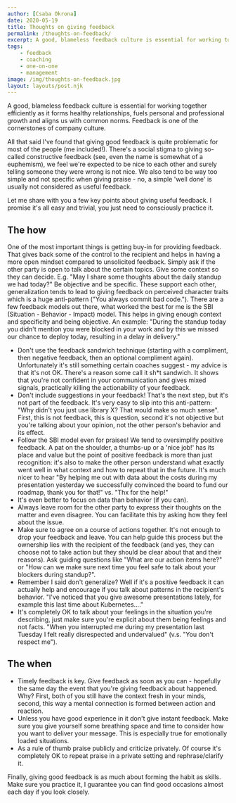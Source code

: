 ```yaml
---
author: [Csaba Okrona]
date: 2020-05-19
title: Thoughts on giving feedback
permalink: /thoughts-on-feedback/
excerpt: A good, blameless feedback culture is essential for working together efficiently as it forms healthy relationships, fuels personal and professional growth and aligns us with common norms. Feedback is one of the cornerstones of company culture.
tags:
    - feedback
    - coaching
    - one-on-one
    - management
image: /img/thoughts-on-feedback.jpg
layout: layouts/post.njk
---
```


A good, blameless feedback culture is essential for working together efficiently as it forms healthy relationships, fuels personal and professional growth and aligns us with common norms. Feedback is one of the cornerstones of company culture.

All that said I've found that giving good feedback is quite problematic for most of the people (me included!). There's a social stigma to giving so-called constructive feedback (see, even the name is somewhat of a euphemism), we feel we're expected to be nice to each other and surely telling someone they were wrong is not nice. We also tend to be way too simple and not specific when giving praise - no, a simple 'well done' is usually not considered as useful feedback.

Let me share with you a few key points about giving useful feedback. I promise it's all easy and trivial, you just need to consciously practice it.

## The how

One of the most important things is getting buy-in for providing feedback. That gives back some of the control to the recipient and helps in having a more open mindset compared to unsolicited feedback. Simply ask if the other party is open to talk about the certain topics. Give some context so they can decide. E.g. "May I share some thoughts about the daily standup we had today?"
Be objective and be specific. These support each other, generalization tends to lead to giving feedback on perceived character traits which is a huge anti-pattern ("You always commit bad code.").
There are a few feedback models out there, what worked the best for me is the SBI (Situation - Behavior - Impact) model. This helps in giving enough context and specificity and being objective. An example: "During the standup today you didn't mention you were blocked in your work and by this we missed our chance to deploy today, resulting in a delay in delivery."

-   Don't use the feedback sandwich technique (starting with a compliment, then negative feedback, then an optional compliment again). Unfortunately it's still something certain coaches suggest - my advice is that it's not OK. There's a reason some call it sh\*t sandwich. It shows that you're not confident in your communication and gives mixed signals, practically killing the actionability of your feedback.
-   Don't include suggestions in your feedback! That's the next step, but it's not part of the feedback. It's very easy to slip into this anti-pattern: "Why didn't you just use library X? That would make so much sense". First, this is not feedback, this is question, second it's not objective but you're talking about your opinion, not the other person's behavior and its effect.
-   Follow the SBI model even for praises! We tend to oversimplify positive feedback. A pat on the shoulder, a thumbs-up or a 'nice job!' has its place and value but the point of positive feedback is more than just recognition: it's also to make the other person understand what exactly went well in what context and how to repeat that in the future. It's much nicer to hear "By helping me out with data about the costs during my presentation yesterday we successfully convinced the board to fund our roadmap, thank you for that!" vs. "Thx for the help!"
-   It's even better to focus on data than behavior (if you can).
-   Always leave room for the other party to express their thoughts on the matter and even disagree. You can facilitate this by asking how they feel about the issue.
-   Make sure to agree on a course of actions together. It's not enough to drop your feedback and leave. You can help guide this process but the ownership lies with the recipient of the feedback (and yes, they can choose not to take action but they should be clear about that and their reasons). Ask guiding questions like "What are our action items here?" or "How can we make sure next time you feel safe to talk about your blockers during standup?".
-   Remember I said don't generalize? Well if it's a positive feedback it can actually help and encourage if you talk about patterns in the recipient's behavior. "I've noticed that you give awesome presentations lately, for example this last time about Kubernetes...."
-   It's completely OK to talk about your feelings in the situation you're describing, just make sure you're explicit about them being feelings and not facts. "When you interrupted me during my presentation last Tuesday I felt really disrespected and undervalued" (v.s. "You don't respect me").

## The when

-   Timely feedback is key. Give feedback as soon as you can - hopefully the same day the event that you're giving feedback about happened. Why? First, both of you still have the context fresh in your minds, second, this way a mental connection is formed between action and reaction.
-   Unless you have good experience in it don't give instant feedback. Make sure you give yourself some breathing space and time to consider how you want to deliver your message. This is especially true for emotionally loaded situations.
-   As a rule of thumb praise publicly and criticize privately. Of course it's completely OK to repeat praise in a private setting and rephrase/clarify it.

Finally, giving good feedback is as much about forming the habit as skills. Make sure you practice it, I guarantee you can find good occasions almost each day if you look closely.
